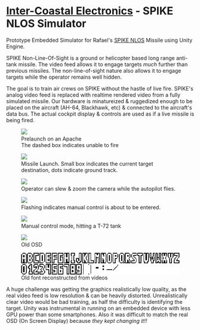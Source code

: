 <head>
    <title>SPIKE NLOS Simulator</title>
    <link rel="stylesheet" href="subject.css">
</head>

# [Inter-Coastal Electronics](https://www.faac.com/inter-coastal/) - SPIKE NLOS Simulator
Prototype Embedded Simulator for Rafael's <a href="https://www.youtube.com/watch?v=r8xAqqZ_Z08" target="_blank">SPIKE NLOS</a> Missile using Unity Engine.

SPIKE Non-Line-Of-Sight is a ground or helicopter based long range anti-tank missile.
The video feed allows it to engage targets *much* further than previous missiles.
The non-line-of-sight nature also allows it to engage targets while the operator remains well hidden.

The goal is to train air crews on SPIKE without the hastle of live fire.
SPIKE's analog video feed is replaced with realtime rendered video from a fully simulated missile.
Our hardware is minatureized & ruggedized enough to be placed on the aircraft (AH-64, Blackhawk, etc) &
connected to the aircraft's data bus. The actual cockpit display & controls are used as if a live missile is being fired.

<div class="media_grid">
    <figure>
        <img src="/content/SPIKE/Full Flight/1. prelaunch.gif">
        <figcaption>Prelaunch on an Apache<br>The dashed box indicates unable to fire</figcaption>
    </figure>
    <figure>
        <img src="/content/SPIKE/Full Flight/2. launch.gif">
        <figcaption>Missile Launch. Small box indicates the current target destination, dots indicate ground track.</figcaption>
    </figure>
    <figure>
        <img src="/content/SPIKE/Full Flight/3. spike midflight.gif">
        <figcaption>Operator can slew & zoom the camera while the autopilot flies.</figcaption>
    </figure>
    <figure>
        <img src="/content/SPIKE/Full Flight/4. manual warning.gif">
        <figcaption>Flashing indicates manual control is about to be entered.</figcaption>
    </figure>
    <figure>
        <img src="/content/SPIKE/Full Flight/5. terminal.gif">
        <figcaption>Manual control mode, hitting a T-72 tank</figcaption>
    </figure>
    <figure>
        <img src="/content/SPIKE/old hud.gif">
        <figcaption>Old OSD</figcaption>
    </figure>
    <figure>
        <img src="/content/SPIKE/SPIKE old font.png" style="width:466px; height:58px; image-rendering:pixelated; display:block; margin:auto; background-color:rgb(200,200,200)">
        <figcaption>Old font reconstructed from videos</figcaption>
    </figure>
</div>

A huge challenge was getting the graphics realistically low quality, as the real video feed is low resolution & can be heavily distorted.
Unrealistically clear video would be bad training, as half the difficulty is identifying the target.
Unity was instrumental in running on an embedded device with less GPU power than some smartphones.
Also it was difficult to match the real OSD (On Screen Display) because *they kept changing it!!* 